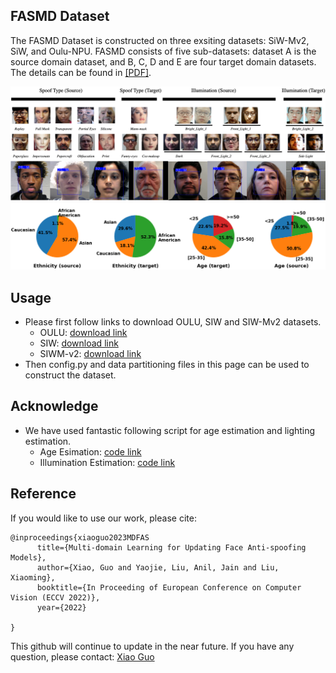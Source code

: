 ## FASMD Dataset
The FASMD Dataset is constructed on three exsiting datasets: SiW-Mv2, SiW, and Oulu-NPU. FASMD consists of five sub-datasets: dataset A is the
source domain dataset, and B, C, D and E are four target domain datasets. The details can be found in [[PDF]](http://cvlab.cse.msu.edu/pdfs/guo_liu_jain_liu_eccv2022.pdf).

<p align="center">
<img src="https://github.com/CHELSEA234/Multi-domain-learning-FAS/blob/main/figures/Dataset_demo.png" alt="drawing" width="800"/>
<img src="https://github.com/CHELSEA234/Multi-domain-learning-FAS/blob/main/figures/age_gallery.png" alt="drawing" width="900"/>
<img src="https://github.com/CHELSEA234/Multi-domain-learning-FAS/blob/main/figures/distribution.png" alt="drawing" width="800"/>
</p>

## Usage
- Please first follow links to download OULU, SIW and SIW-Mv2 datasets.
    - OULU: [download link](https://sites.google.com/site/oulunpudatabase/)
    - SIW: [download link](http://cvlab.cse.msu.edu/siw-spoof-in-the-wild-database.html)
    - SIWM-v2: [download link](https://arxiv.org/pdf/1904.02860.pdf)
- Then config.py and data partitioning files in this page can be used to construct the dataset.

## Acknowledge
- We have used fantastic following script for age estimation and lighting estimation.
    - Age Esimation: [code link](https://github.com/yu4u/age-gender-estimation)
    - Illumination Estimation: [code link](https://github.com/zhhoper/DPR)

## Reference
If you would like to use our work, please cite:
```
@inproceedings{xiaoguo2023MDFAS
      title={Multi-domain Learning for Updating Face Anti-spoofing Models}, 
      author={Xiao, Guo and Yaojie, Liu, Anil, Jain and Liu, Xiaoming},
      booktitle={In Proceeding of European Conference on Computer Vision (ECCV 2022)},
      year={2022}
      
}
```
This github will continue to update in the near future. If you have any question, please contact: [Xiao Guo](guoxia11@msu.edu) 
